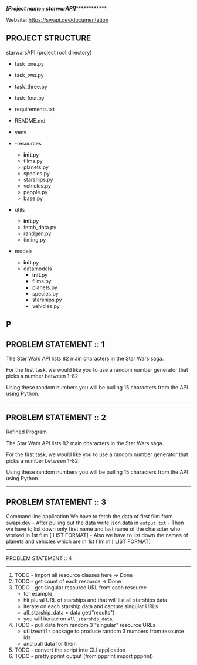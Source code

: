 

***********************[Project name:: starwarAPI]***********************************

Website::https://swapi.dev/documentation


PROJECT STRUCTURE
--------------------
starwarsAPI (project root directory)

  - task_one.py 
  - task_two.py
  - task_three.py
  - task_four.py
  - requirements.txt
  - README.md 
  - venv  
  - -resources
      - __init__.py
      - films.py
      - planets.py 
      - species.py
      - starships.py
      - vehicles.py
      - people.py
      - base.py

  - utils
      - __init__.py
      - fetch_data.py
      - randgen.py
      - timing.py
  - models
      - __init__.py
      - datamodels
          - __init__.py
          - films.py
          - planets.py 
          - species.py
          - starships.py
          - vehicles.py

P
----------------------
PROBLEM STATEMENT :: 1
----------------------
The Star Wars API lists 82 main characters in the Star Wars saga.

For the first task, we would like you to use a random number generator
that picks a number between 1-82.

Using these random numbers you will be pulling 15 characters
from the API using Python.
____________________________
PROBLEM STATEMENT :: 2
-----------------------------
Refined Program

The Star Wars API lists 82 main characters in the Star Wars saga.

For the first task, we would like you to use a random number generator
that picks a number between 1-82.

Using these random numbers you will be pulling 15 characters
from the API using Python.

____________________________
PROBLEM STATEMENT :: 3
-----------------------------
Command line application
 We have to fetch the data of first film from swapi.dev
    - After pulling out the data write json data in `output.txt`
        - Then we have to list down only first name and last name of the character who worked in 1st film [ LIST FORMAT]
        - Also we have to list down the names of planets and vehicles which are in 1st film in [ LIST FORMAT]

_______________________________
PROBLEM STATEMENT :: 4
______________________________

1. TODO - import all resource classes here -> Done
2. TODO - get count of each resource       -> Done
3. TODO - get singular resource URL from each resource
    - for example,
    - hit plural URL of starships and that will list all starships data
    - iterate on each starship data and capture singular URLs
    - all_starship_data = data.get("results")
    - you will iterate on `all_starship_data`,
4. TODO - pull data from random 3 "singular" resource URLs
    - utilize`utils` package to produce random 3 numbers from resource ids
    - and pull data for them
5. TODO - convert the script into CLI application
6. TODO - pretty pprint output (from ppprint import ppprint)



